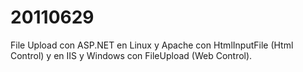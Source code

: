 # 20110629
File Upload con ASP.NET en Linux y Apache con HtmlInputFile (Html Control) y en IIS y Windows con FileUpload (Web Control).
